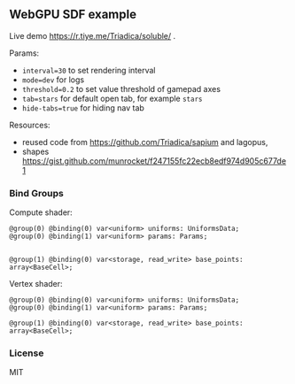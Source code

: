 ## WebGPU SDF example

Live demo https://r.tiye.me/Triadica/soluble/ .

Params:

- `interval=30` to set rendering interval
- `mode=dev` for logs
- `threshold=0.2` to set value threshold of gamepad axes
- `tab=stars` for default open tab, for example `stars`
- `hide-tabs=true` for hiding nav tab

Resources:

- reused code from https://github.com/Triadica/sapium and lagopus,
- shapes https://gist.github.com/munrocket/f247155fc22ecb8edf974d905c677de1

### Bind Groups

Compute shader:

```wgsl
@group(0) @binding(0) var<uniform> uniforms: UniformsData;
@group(0) @binding(1) var<uniform> params: Params;


@group(1) @binding(0) var<storage, read_write> base_points: array<BaseCell>;
```

Vertex shader:

```wgsl
@group(0) @binding(0) var<uniform> uniforms: UniformsData;
@group(0) @binding(1) var<uniform> params: Params;

@group(1) @binding(0) var<storage, read_write> base_points: array<BaseCell>;
```

### License

MIT
